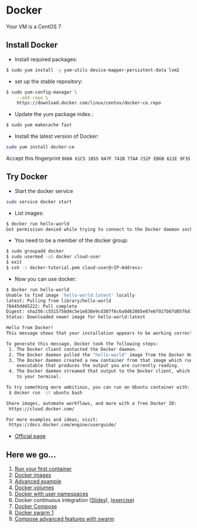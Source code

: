 # Docker

Your VM is a CentOS 7

Install Docker
---------------
* Install required packages:
```bash
$ sudo yum install -y yum-utils device-mapper-persistent-data lvm2
```
* set up the stable repository:
```bash
$ sudo yum-config-manager \
    --add-repo \
    https://download.docker.com/linux/centos/docker-ce.repo
```
* Update the yum package index.:
```bash
$ sudo yum makecache fast
```
* Install the latest version of Docker:
```bash
sudo yum install docker-ce
```
Accept this fingerprint ``060A 61C5 1B55 8A7F 742B 77AA C52F EB6B 621E 9F35``

Try Docker
-----------
* Start the docker service
```bash
sudo service docker start
```
* List images:
```bash
$ docker run hello-world
Got permission denied while trying to connect to the Docker daemon socket at unix:///var/run/docker.sock: Get http://%2Fvar%2Frun%2Fdocker.sock/v1.27/images/json: dial unix /var/run/docker.sock: connect: permission denied
```
* You need to be a member of the docker group:
```bash
$ sudo groupadd docker
$ sudo usermod -aG docker cloud-user
$ exit
$ ssh -i docker-tutorial.pem cloud-user@<IP-Address>
```
* Now you can use docker:
```bash
$ docker run hello-world
Unable to find image 'hello-world:latest' locally
latest: Pulling from library/hello-world
78445dd45222: Pull complete
Digest: sha256:c5515758d4c5e1e838e9cd307f6c6a0d620b5e07e6f927b07d05f6d12a1ac8d7
Status: Downloaded newer image for hello-world:latest

Hello from Docker!
This message shows that your installation appears to be working correctly.

To generate this message, Docker took the following steps:
 1. The Docker client contacted the Docker daemon.
 2. The Docker daemon pulled the "hello-world" image from the Docker Hub.
 3. The Docker daemon created a new container from that image which runs the
    executable that produces the output you are currently reading.
 4. The Docker daemon streamed that output to the Docker client, which sent it
    to your terminal.

To try something more ambitious, you can run an Ubuntu container with:
 $ docker run -it ubuntu bash

Share images, automate workflows, and more with a free Docker ID:
 https://cloud.docker.com/

For more examples and ideas, visit:
 https://docs.docker.com/engine/userguide/
```
* [Official page](https://docs.docker.com/engine/installation/linux/centos/)

Here we go...
--------------
1. [Run your first container](http://training.play-with-docker.com/ops-s1-hello/)
2. [Docker images](http://training.play-with-docker.com/ops-s1-images/)
3. [Advanced example](http://training.play-with-docker.com/beginner-linux/)
4. [Docker volumes](http://training.play-with-docker.com/docker-volumes/)
5. [Docker with user namespaces](https://github.com/abdulrahmanazab/docker-training-neic/blob/neic-ahm-2018/docker-userns.md)
6. Docker continuous integration ([Slides](https://github.com/abdulrahmanazab/docker-training-neic/blob/OncoImmunity-2018/Docker-continous-integration.pdf)), ([exercise](https://github.com/abdulrahmanazab/docker-training-neic/blob/OncoImmunity-2018/docker-continuous-integration.md))
7. [Docker Compose](https://github.com/abdulrahmanazab/docker-training-neic/blob/OncoImmunity-2018/docker-compose.md)
8. [Docker swarm 1](http://training.play-with-docker.com/swarm-mode-intro/)
9. [Compose advanced features with swarm](http://training.play-with-docker.com/ops-s1-swarm-intro/)



